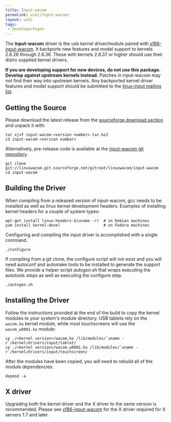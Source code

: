 ```yaml
---
title: Input-wacom
permalink: wiki/Input-wacom/
layout: wiki
tags:
 - DeveloperPages
---
```


The **input-wacom** driver is the usb kernel driver/module paired with
[xf86-input-wacom](xf86-input-wacom "wikilink"). It backports new
features and model support to kernels 2.6.26 through 2.6.36. Those with
kernels 2.6.37 or higher should use their distro supplied kernel
drivers.

**If you are developing support for new devices, do not use this
package. Develop against upstream kernels instead.** Patches in
input-wacom may not find their way into upstream kernels. Any backported
kernel driver features and model support should be submitted to the
[linux-input mailing
list](https://patchwork.kernel.org/project/linux-input/).

Getting the Source
------------------

Please download the latest release from the [sourceforge download
section](https://sourceforge.net/projects/linuxwacom/files/xf86-input-wacom/input-wacom/)
and unpack it with:

    tar xjvf input-wacom-<version number>.tar.bz2
    cd input-wacom-<version number>

Alternatively, pre-release code is available at the [input-wacom git
repository](http://linuxwacom.git.sourceforge.net/git/gitweb.cgi?p=linuxwacom/input-wacom;a=summary).

    git clone git://linuxwacom.git.sourceforge.net/gitroot/linuxwacom/input-wacom
    cd input-wacom

Building the Driver
-------------------

When compiling from a released version of input-wacom, gcc needs to be
installed as well as linux kernel development headers. Examples of
installing kernel headers for a couple of system types:

    apt-get install linux-headers-$(uname -r)  # on Debian machines
    yum install kernel-devel                   # on Fedora machines

Configuring and compiling the input driver is accomplished with a single
command.

    ./configure

If compiling from a git clone, the configure script will not exist and
you will need autoconf and automake tools to be installed to generate
the support files. We provide a helper script *autogen.sh* that wraps
executing the autotools steps as well as executing the configure step.

    ./autogen.sh

Installing the Driver
---------------------

Follow the instructions provided at the end of the build to copy the
kernel modules to your system's module directory. USB tablets rely on
the `wacom.ko` kernel module, while most touchscreens will use the
`wacom_w8001.ko` module:

    cp ./<kernel version>/wacom.ko /lib/modules/`uname -r`/kernel/drivers/input/tablet/
    cp ./<kernel version>/wacom_w8001.ko /lib/modules/`uname -r`/kernel/drivers/input/touchscreen/

After the modules have been copied, you will need to rebuild all of the
module dependencies:

    depmod -a

X driver
--------

Upgrading both the kernel driver and the X driver to the same version is
recommended. Please see [xf86-input-wacom](xf86-input-wacom "wikilink")
for the X driver required for X servers 1.7 and later.
